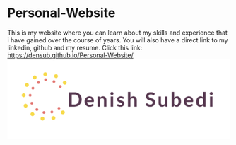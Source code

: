 # Personal-Website
This is my website where you can learn about my skills and experience that i have gained over the course of years. You will also have a direct link to my linkedin, github and my resume.
Click this link: https://densub.github.io/Personal-Website/
![](mylogo.png)
